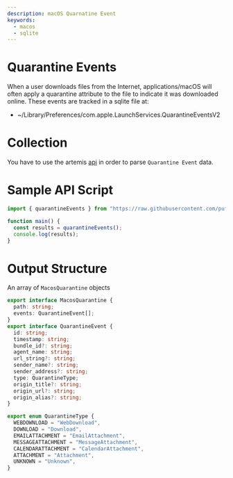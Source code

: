 ```yaml
---
description: macOS Quarnatine Event
keywords:
  - macos
  - sqlite
---
```


# Quarantine Events

When a user downloads files from the Internet, applications/macOS will often
apply a quarantine attribute to the file to indicate it was downloaded online.
These events are tracked in a sqlite file at:

- ~/Library/Preferences/com.apple.LaunchServices.QuarantineEventsV2

# Collection

You have to use the artemis [api](../../API/overview.md) in order to parse
`Quarantine Event` data.

# Sample API Script

```typescript
import { quarantineEvents } from "https://raw.githubusercontent.com/puffycid/artemis-api/master/mod.ts";

function main() {
  const results = quarantineEvents();
  console.log(results);
}
```

# Output Structure

An array of `MacosQuarantine` objects

```typescript
export interface MacosQuarantine {
  path: string;
  events: QuarantineEvent[];
}
export interface QuarantineEvent {
  id: string;
  timestamp: string;
  bundle_id?: string;
  agent_name: string;
  url_string?: string;
  sender_name?: string;
  sender_address?: string;
  type: QuarantineType;
  origin_title?: string;
  origin_url?: string;
  origin_alias?: string;
}

export enum QuarantineType {
  WEBDOWNLOAD = "WebDownload",
  DOWNLOAD = "Download",
  EMAILATTACHMENT = "EmailAttachment",
  MESSAGEATTACHMENT = "MessageAttachment",
  CALENDARATTACHMENT = "CalendarAttachment",
  ATTACHMENT = "Attachment",
  UNKNOWN = "Unknown",
}
```
